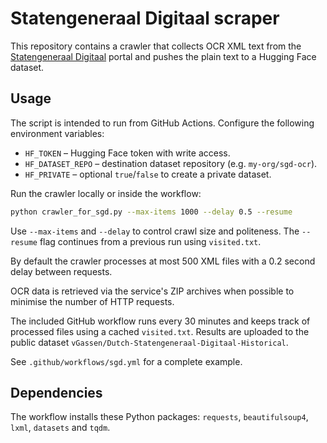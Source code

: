 # Statengeneraal Digitaal scraper

This repository contains a crawler that collects OCR XML text from the
[Statengeneraal Digitaal](https://repository.overheid.nl/frbr/sgd) portal and
pushes the plain text to a Hugging Face dataset.

## Usage

The script is intended to run from GitHub Actions. Configure the following
environment variables:

- `HF_TOKEN` – Hugging Face token with write access.
- `HF_DATASET_REPO` – destination dataset repository (e.g. `my-org/sgd-ocr`).
- `HF_PRIVATE` – optional `true`/`false` to create a private dataset.

Run the crawler locally or inside the workflow:

```bash
python crawler_for_sgd.py --max-items 1000 --delay 0.5 --resume
```

Use `--max-items` and `--delay` to control crawl size and politeness. The
`--resume` flag continues from a previous run using `visited.txt`.

By default the crawler processes at most 500 XML files with a 0.2 second delay
between requests.


OCR data is retrieved via the service's ZIP archives when possible to minimise
the number of HTTP requests.

The included GitHub workflow runs every 30 minutes and keeps track of processed
files using a cached `visited.txt`. Results are uploaded to the public dataset
`vGassen/Dutch-Statengeneraal-Digitaal-Historical`.

See `.github/workflows/sgd.yml` for a complete example.

## Dependencies

The workflow installs these Python packages: `requests`, `beautifulsoup4`,
`lxml`, `datasets` and `tqdm`.
